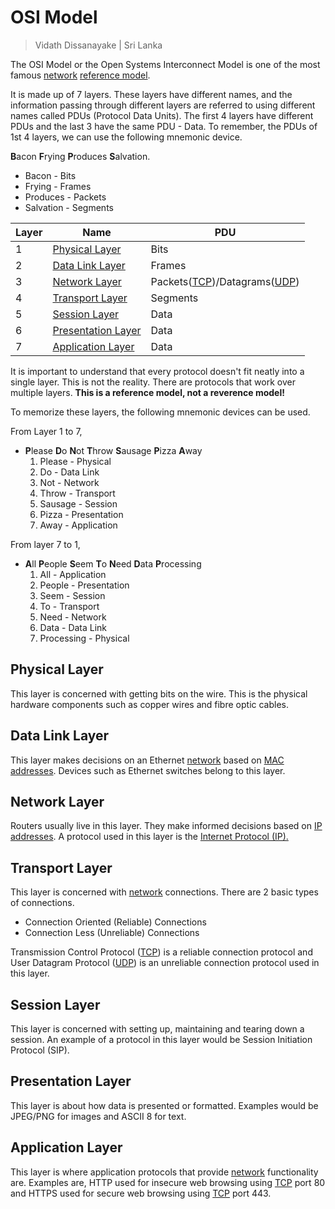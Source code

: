 # OSI Model

> Vidath Dissanayake | Sri Lanka

The OSI Model or the Open Systems Interconnect Model is one of the most famous [network](../network.md) [reference model](reference%20model.md).

It is made up of 7 layers. These layers have different names, and the information passing through different layers are referred to using different names called PDUs (Protocol Data Units). The first 4 layers have different PDUs and the last 3 have the same PDU - Data. To remember, the PDUs of 1st 4 layers, we can use the following mnemonic device.

**B**acon **F**rying **P**roduces **S**alvation.

- Bacon - Bits
- Frying - Frames
- Produces - Packets
- Salvation - Segments

| Layer | Name                                        | PDU                                                                                           |
| ----- | ------------------------------------------- | --------------------------------------------------------------------------------------------- |
| 1     | [Physical Layer](#Physical%20Layer.md)      | Bits                                                                                          |
| 2     | [Data Link Layer](#Data%20Link%20Layer)     | Frames                                                                                        |
| 3     | [Network Layer](#Network%20Layer)           | Packets([TCP](../communication%20protocol/layer%204/TCP.md))/Datagrams([UDP](../communication%20protocol/layer%204/UDP.md)) |
| 4     | [Transport Layer](#Transport%20Layer)       | Segments                                                                                      |
| 5     | [Session Layer](#Session%20Layer)           | Data                                                                                          |
| 6     | [Presentation Layer](#Presentation%20Layer) | Data                                                                                          |
| 7     | [Application Layer](#Application%20Layer)   | Data                                                                                          |

It is important to understand that every protocol doesn't fit neatly into a single layer. This is not the reality. There are protocols that work over multiple layers. **This is a reference model, not a reverence model!**

To memorize these layers, the following mnemonic devices can be used.

From Layer 1 to 7,

- **P**lease **D**o **N**ot **T**hrow **S**ausage **P**izza **A**way
  1. Please - Physical
  2. Do - Data Link
  3. Not - Network
  4. Throw - Transport
  5. Sausage - Session
  6. Pizza - Presentation
  7. Away - Application

From layer 7 to 1,

- **A**ll **P**eople **S**eem **T**o **N**eed **D**ata **P**rocessing
  1. All - Application
  2. People - Presentation
  3. Seem - Session
  4. To - Transport
  5. Need - Network
  6. Data - Data Link
  7. Processing - Physical

## Physical Layer

This layer is concerned with getting bits on the wire. This is the physical hardware components such as copper wires and fibre optic cables.

## Data Link Layer

This layer makes decisions on an Ethernet [network](../network.md) based on [MAC addresses](../MAC%20address.md). Devices such as Ethernet switches belong to this layer.

## Network Layer

Routers usually live in this layer. They make informed decisions based on [IP addresses](../communication%20protocol/layer%203/IP/IP%20address.md). A protocol used in this layer is the [Internet Protocol (IP).](../communication%20protocol/layer%203/IP/IP.md)

## Transport Layer

This layer is concerned with [network](../network.md) connections. There are 2 basic types of connections.

- Connection Oriented (Reliable) Connections
- Connection Less (Unreliable) Connections

Transmission Control Protocol ([TCP](../communication%20protocol/layer%204/TCP.md)) is a reliable connection protocol and User Datagram Protocol ([UDP](../communication%20protocol/layer%204/UDP.md)) is an unreliable connection protocol used in this layer.

## Session Layer

This layer is concerned with setting up, maintaining and tearing down a session. An example of a protocol in this layer would be Session Initiation Protocol (SIP).

## Presentation Layer

This layer is about how data is presented or formatted. Examples would be JPEG/PNG for images and ASCII 8 for text.

## Application Layer

This layer is where application protocols that provide [network](../network.md) functionality are. Examples are, HTTP used for insecure web browsing using [TCP](../communication%20protocol/layer%204/TCP.md) port 80 and HTTPS used for secure web browsing using [TCP](../communication%20protocol/layer%204/TCP.md) port 443.
